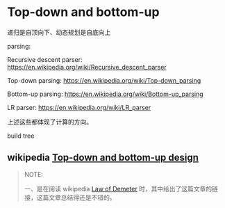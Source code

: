 # Top-down and bottom-up

递归是自顶向下、动态规划是自底向上



parsing:

Recursive descent parser: https://en.wikipedia.org/wiki/Recursive_descent_parser 

Top-down parsing: https://en.wikipedia.org/wiki/Top-down_parsing 

Bottom-up parsing: https://en.wikipedia.org/wiki/Bottom-up_parsing 

LR parser: https://en.wikipedia.org/wiki/LR_parser

上述这些都体现了计算的方向。



build tree



## wikipedia [Top-down and bottom-up design](https://en.wikipedia.org/wiki/Top-down_and_bottom-up_design)

> NOTE: 
>
> 一、是在阅读 wikipedia [Law of Demeter](https://en.wikipedia.org/wiki/Law_of_Demeter) 时，其中给出了这篇文章的链接，这篇文章总结得还是不错的。
